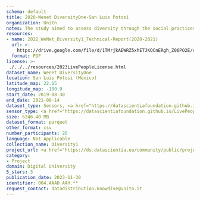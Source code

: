 ```yaml
---
schema: default
title: 2020-Wenet DiversityOne-San Luis Potosí
organization: Unitn
notes: The study aimed to assess diversity through the social practices and daily behaviors of university students from eight different countries. The research was carried out in two phases. Initially, a large sample of students from Denmark, Italy, Mongolia, Paraguay, the United Kingdom, China, Mexico, and India, completed a survey on their social practices, as well as their socio-demographic, cultural, and psychological elements. In the second phase, a sub-sample of the respondents engaged in a four-week data collection by using an innovative smartphone application called iLog. This app collected data from thirty-four smartphone sensors around the clock, allowing for an in-depth investigation into the diversity and daily routines of university students across countries, both synchronically and diachronically.
resources:
- name: 2022_WeNet_Diversity1_Technical-Report(2020-2021)
  url: >-
    https://drive.google.com/file/d/1TMrjkAEWRZ5xhETJKOCnERgh_Z06PO2E/view?usp=drive_link
  format: PDF
license: >-
 ./../../resources/2023LivePeopleLicense.html
dataset_name: Wenet DiversityOne
location: San Luis Potosi (Mexico)
latitude_map: 22.15
longitude_map: -100.9
start_date: 2019-08-30
end_date: 2021-08-14
dataset_type: Sensors, <a href="https://datascientiafoundation.github.io/LivePeople/datasets/2020-DV1-San%20Luis%20Potosi-Diachronic-Interactions/"> Diachronic-Interactions</a>, <a href="https://datascientiafoundation.github.io/LivePeople/datasets/2020-DV1-San%20Luis%20Potosi-Synchronic-Interactions/"> Synchronic-Interactions</a>
sensor_type: <a href="https://datascientiafoundation.github.io/LivePeople/datasets/2020-DV1-San%20Luis%20Potosi-App-usage/"> App-usage</a>,  <a href="https://datascientiafoundation.github.io/LivePeople/datasets/2020-DV1-San%20Luis%20Potosi-Device-usage/"> Device-usage</a>, <a href="https://datascientiafoundation.github.io/LivePeople/datasets/2020-DV1-San%20Luis%20Potosi-Position/"> Position</a>,  <a href="https://datascientiafoundation.github.io/LivePeople/datasets/2020-DV1-San%20Luis%20Potosi-Connectivity/"> Connectivity</a>, <a href="https://datascientiafoundation.github.io/LivePeople/datasets/2020-DV1-San%20Luis%20Potosi-Motion/"> Motion</a>,  <a href="https://datascientiafoundation.github.io/LivePeople/datasets/2020-DV1-San%20Luis%20Potosi-Environment/"> Environment</a>, <a href="https://datascientiafoundation.github.io/LivePeople/datasets/2020-DV1-San%20Luis%20Potosi-Diachronic-Interactions/"> Diachronic-Interactions</a>, <a href="https://datascientiafoundation.github.io/LivePeople/datasets/2020-DV1-San%20Luis%20Potosi-Synchronic-Interactions/"> Synchronic-Interactions</a>
size: 6246.40 MB
dataset_format: parquet
other_format: csv
number_participants: 20
language: Not Applicable
collection_name: Diversity1
project_url: <a href="https://ds.datascientia.eu/community/public/projects/0dcf26af-cb8f-4f61-b0c5-802a1a1febbd">https://ds.datascientia.eu/community/public/projects/0dcf26af-cb8f-4f61-b0c5-802a1a1febbd</a>
category:
- Project
domain: Digital University
5_stars: 3
publication_date: 2023-11-30
identifier: 004.AAAD.AAH.**
request_contact: datadistribution.knowdive@unitn.it
---
```



